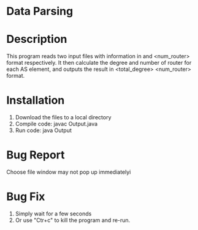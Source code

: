 # Data Parsing

# Description

This program reads two input files with information in
<AS1> <AS2> <rel> and <AS> <num_router> format respectively.
It then calculate the degree and number of router for 
each AS element, and outputs the result in 
<ASN> <total_degree> <num_router> format.

# Installation

1. Download the files to a local directory
2. Compile code: javac Output.java
3. Run code: java Output

# Bug Report

Choose file window may not pop up immediatelyi

# Bug Fix

1. Simply wait for a few seconds
2. Or use "Ctr+c" to kill the program and re-run.
